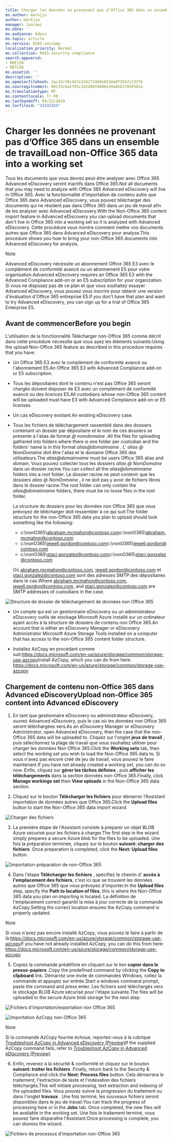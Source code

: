 ```yaml
---
title: Charger les données ne provenant pas d’Office 365 dans un ensemble de travail
ms.author: markjjo
author: markjjo
manager: laurawi
ms.date: ''
ms.audience: Admin
ms.topic: article
ms.service: O365-seccomp
localization_priority: Normal
ms.collection: M365-security-compliance
search.appverid:
- MOE150
- MET150
ms.assetid: ''
description: ''
ms.openlocfilehash: 2ac12cf8c447e3341724d9e853da0f32b7c232fb
ms.sourcegitcommit: 0017dc6a5f81c165d9dfd88be39a6bb17856582e
ms.translationtype: MT
ms.contentlocale: fr-FR
ms.lasthandoff: 04/23/2019
ms.locfileid: "32242929"
---
```

# <a name="load-non-office-365-data-into-a-working-set"></a><span data-ttu-id="54f93-102">Charger les données ne provenant pas d’Office 365 dans un ensemble de travail</span><span class="sxs-lookup"><span data-stu-id="54f93-102">Load non-Office 365 data into a working set</span></span>

<span data-ttu-id="54f93-103">Tous les documents que vous devrez peut-être analyser avec Office 365 Advanced eDiscovery seront inactifs dans Office 365.</span><span class="sxs-lookup"><span data-stu-id="54f93-103">Not all documents that you may need to analyze with Office 365 Advanced eDiscovery will live in Office 365.</span></span> <span data-ttu-id="54f93-104">Avec la fonctionnalité d'importation de contenu autre que Office 365 dans Advanced eDiscovery, vous pouvez télécharger des documents qui ne résident pas dans Office 365 dans un jeu de travail afin de les analyser avec Advanced eDiscovery.</span><span class="sxs-lookup"><span data-stu-id="54f93-104">With the Non-Office 365 content import feature in Advanced eDiscovery you can upload documents that don't live in Office 365 into a working set so it is analyzed with Advanced eDiscovery.</span></span> <span data-ttu-id="54f93-105">Cette procédure vous montre comment mettre vos documents autres que Office 365 dans Advanced eDiscovery pour analyse.</span><span class="sxs-lookup"><span data-stu-id="54f93-105">This procedure shows you how to bring your non-Office 365 documents into Advanced eDiscovery for analysis.</span></span>

>[!Note]
><span data-ttu-id="54f93-106">Advanced eDiscovery nécessite un abonnement Office 365 E3 avec le complément de conformité avancé ou un abonnement E5 pour votre organisation.</span><span class="sxs-lookup"><span data-stu-id="54f93-106">Advanced eDiscovery requires an Office 365 E3 with the Advanced Compliance add-on or an E5 subscription for your organization.</span></span> <span data-ttu-id="54f93-107">Si vous ne disposez pas de ce plan et que vous souhaitez essayer Advanced eDiscovery, vous pouvez vous inscrire pour obtenir une version d'évaluation d'Office 365 entreprise E5.</span><span class="sxs-lookup"><span data-stu-id="54f93-107">If you don't have that plan and want to try Advanced eDiscovery, you can sign up for a trial of Office 365 Enterprise E5.</span></span>

## <a name="before-you-begin"></a><span data-ttu-id="54f93-108">Avant de commencer</span><span class="sxs-lookup"><span data-stu-id="54f93-108">Before you begin</span></span>
<span data-ttu-id="54f93-109">L'utilisation de la fonctionnalité Télécharger non-Office 365 comme décrit dans cette procédure nécessite que vous ayez les éléments suivants:</span><span class="sxs-lookup"><span data-stu-id="54f93-109">Using the upload Non-Office 365 feature as described in this procedure requires that you have:</span></span>

- <span data-ttu-id="54f93-110">Un Office 365 E3 avec le complément de conformité avancé ou l'abonnement E5.</span><span class="sxs-lookup"><span data-stu-id="54f93-110">An Office 365 E3 with Advanced Compliance add-on or E5 subscription.</span></span>

- <span data-ttu-id="54f93-111">Tous les dépositaires dont le contenu n'est pas Office 365 seront chargés doivent disposer de E3 avec un complément de conformité avancé ou des licences E5.</span><span class="sxs-lookup"><span data-stu-id="54f93-111">All custodians whose non-Office 365 content will be uploaded must have E3 with Advanced Compliance add-on or E5 licenses.</span></span>

- <span data-ttu-id="54f93-112">Un cas eDiscovery existant.</span><span class="sxs-lookup"><span data-stu-id="54f93-112">An existing eDiscovery case.</span></span>

- <span data-ttu-id="54f93-113">Tous les fichiers de téléchargement rassemblé dans des dossiers contenant un dossier par dépositaire et le nom de ces dossiers se présente à l'alias de format *@ nomdomaine* .</span><span class="sxs-lookup"><span data-stu-id="54f93-113">All the files for uploading gathered into folders where there is one folder per custodian and the folders' name is in this format *alias@domainname* .</span></span> <span data-ttu-id="54f93-114">L' *alias @ NomDomaine* doit être l'alias et le domaine Office 365 des utilisateurs.</span><span class="sxs-lookup"><span data-stu-id="54f93-114">The *alias@domainname* must be users Office 365 alias and domain.</span></span> <span data-ttu-id="54f93-115">Vous pouvez collecter tous les dossiers *alias @ NomDomaine* dans un dossier racine.</span><span class="sxs-lookup"><span data-stu-id="54f93-115">You can collect all the *alias@domainname* folders into a root folder.</span></span> <span data-ttu-id="54f93-116">Le dossier racine ne peut contenir que les dossiers *alias @ NomDomaine* , il ne doit pas y avoir de fichiers libres dans le dossier racine.</span><span class="sxs-lookup"><span data-stu-id="54f93-116">The root folder can only contain the *alias@domainname* folders, there must be no loose files in the root folder.</span></span>

   <span data-ttu-id="54f93-117">La structure de dossiers pour les données non Office 365 que vous prévoyez de télécharger doit ressembler à ce qui suit:</span><span class="sxs-lookup"><span data-stu-id="54f93-117">The folder structure for the non-Office 365 data you plan to upload should look something like the following:</span></span>

   - <span data-ttu-id="54f93-118">c:\nonO365\abraham.mcmahon@contoso.com</span><span class="sxs-lookup"><span data-stu-id="54f93-118">c:\nonO365\abraham.mcmahon@contoso.com</span></span>
   - <span data-ttu-id="54f93-119">c:\nonO365\jewell.gordon@contoso.com</span><span class="sxs-lookup"><span data-stu-id="54f93-119">c:\nonO365\jewell.gordon@contoso.com</span></span>
   - <span data-ttu-id="54f93-120">c:\nonO365\staci.gonzalez@contoso.com</span><span class="sxs-lookup"><span data-stu-id="54f93-120">c:\nonO365\staci.gonzalez@contoso.com</span></span>

   <span data-ttu-id="54f93-121">Où abraham.mcmahon@contoso.com, jewell.gordon@contoso.com et staci.gonzalez@contoso.com sont des adresses SMTP des dépositaires dans le cas.</span><span class="sxs-lookup"><span data-stu-id="54f93-121">Where abraham.mcmahon@contoso.com, jewell.gordon@contoso.com, and staci.gonzalez@contoso.com are SMTP addresses of custodians in the case.</span></span>

![Structure de dossier de téléchargement de données non Office 365](../media/3f2dde84-294e-48ea-b44b-7437bd25284c.png)

- <span data-ttu-id="54f93-123">Un compte qui est un gestionnaire eDiscovery ou un administrateur eDiscovery outils de stockage Microsoft Azure installé sur un ordinateur ayant accès à la structure de dossiers de contenu non Office 365.</span><span class="sxs-lookup"><span data-stu-id="54f93-123">An account that is either an eDiscovery Manager or eDiscovery Administrator Microsoft Azure Storage Tools installed on a computer that has access to the non-Office 365 content folder structure.</span></span>

- <span data-ttu-id="54f93-124">Installez AzCopy en procédant comme suit:https://docs.microsoft.com/en-us/azure/storage/common/storage-use-azcopy</span><span class="sxs-lookup"><span data-stu-id="54f93-124">Install AzCopy, which you can do from here: https://docs.microsoft.com/en-us/azure/storage/common/storage-use-azcopy</span></span>

## <a name="upload-non-office-365-content-into-advanced-ediscovery"></a><span data-ttu-id="54f93-125">Chargement de contenu non-Office 365 dans Advanced eDiscovery</span><span class="sxs-lookup"><span data-stu-id="54f93-125">Upload non-Office 365 content into Advanced eDiscovery</span></span>

1. <span data-ttu-id="54f93-126">En tant que gestionnaire eDiscovery ou administrateur eDiscovery, ouvrez Advanced eDiscovery, puis le cas où les données non Office 365 seront téléchargées vers.</span><span class="sxs-lookup"><span data-stu-id="54f93-126">As an eDiscovery Manager or eDiscovery Administrator, open Advanced eDiscovery, then the case that the non-Office 365 data will be uploaded to.</span></span>  <span data-ttu-id="54f93-127">Cliquez sur l'onglet **jeux de travail** , puis sélectionnez la plage de travail que vous souhaitez utiliser pour charger les données Non Office 365.</span><span class="sxs-lookup"><span data-stu-id="54f93-127">Click the **Working sets** tab, then select the working set you wish to load the Non-Office 365 data to.</span></span>  <span data-ttu-id="54f93-128">Si vous n'avez pas encore créé de jeu de travail, vous pouvez le faire maintenant.</span><span class="sxs-lookup"><span data-stu-id="54f93-128">If you have not already created a working set, you can do so now.</span></span>  <span data-ttu-id="54f93-129">Enfin, cliquez sur **gérer les tâches définies** , puis **afficher les téléchargements** dans la section données non-Office 365.</span><span class="sxs-lookup"><span data-stu-id="54f93-129">Finally, click **Manage workings set** then **View uploads** in the Non-Office 365 data section.</span></span>

2. <span data-ttu-id="54f93-130">Cliquez sur le bouton **Télécharger les fichiers** pour démarrer l'Assistant importation de données autres que Office 365.</span><span class="sxs-lookup"><span data-stu-id="54f93-130">Click the **Upload files** button to start the Non-Office 365 data import wizard.</span></span>

![Charger des fichiers](../media/574f4059-4146-4058-9df3-ec97cf28d7c7.png)

3. <span data-ttu-id="54f93-132">La première étape de l'Assistant consiste à préparer un objet BLOB Azure sécurisé pour les fichiers à charger.</span><span class="sxs-lookup"><span data-stu-id="54f93-132">The first step in the wizard simply prepares a secure Azure blob for the files to be uploaded.</span></span>  <span data-ttu-id="54f93-133">Une fois la préparation terminée, cliquez sur le bouton **suivant: charger des fichiers** .</span><span class="sxs-lookup"><span data-stu-id="54f93-133">Once preparation is completed, click the **Next: Upload files** button.</span></span>

![Importation-préparation de non-Office 365](../media/0670a347-a578-454a-9b3d-e70ef47aec57.png)
 
4. <span data-ttu-id="54f93-135">Dans l'étape **Télécharger les fichiers** , spécifiez le chemin d' **accès à l'emplacement des fichiers**, c'est ici que se trouvent les données autres que Office 365 que vous prévoyez d'importer.</span><span class="sxs-lookup"><span data-stu-id="54f93-135">In the **Upload files** step, specify the **Path to location of files**, this is where the Non-Office 365 data you plan on importing is located.</span></span>  <span data-ttu-id="54f93-136">La définition de l'emplacement correct garantit la mise à jour correcte de la commande AzCopy.</span><span class="sxs-lookup"><span data-stu-id="54f93-136">Setting the correct location ensures the AzCopy command is properly updated.</span></span>

> [!NOTE]
> <span data-ttu-id="54f93-137">Si vous n'avez pas encore installé AzCopy, vous pouvez le faire à partir de là:https://docs.microsoft.com/en-us/azure/storage/common/storage-use-azcopy</span><span class="sxs-lookup"><span data-stu-id="54f93-137">If you have not already installed AzCopy, you can do this from here: https://docs.microsoft.com/en-us/azure/storage/common/storage-use-azcopy</span></span>

5. <span data-ttu-id="54f93-138">Copiez la commande prédéfinie en cliquant sur le lien **copier dans le presse-papiers** .</span><span class="sxs-lookup"><span data-stu-id="54f93-138">Copy the predefined command by clicking the **Copy to clipboard** link.</span></span> <span data-ttu-id="54f93-139">Démarrez une invite de commandes Windows, collez la commande et appuyez sur entrée.</span><span class="sxs-lookup"><span data-stu-id="54f93-139">Start a windows command prompt, paste the command and press enter.</span></span>  <span data-ttu-id="54f93-140">Les fichiers sont téléchargés vers le stockage BLOB Azure sécurisé pour l'étape suivante.</span><span class="sxs-lookup"><span data-stu-id="54f93-140">The files will be uploaded to the secure Azure blob storage for the next step.</span></span>

![Fichiers d'importation/exportation non Office 365](../media/3ea53b5d-7f9b-4dfc-ba63-90a38c14d41a.png)

![Importation AzCopy non-Office 365](../media/504e2dbe-f36f-4f36-9b08-04aea85d8250.png)

> [!NOTE]
> <span data-ttu-id="54f93-143">Si la commande AzCopy fournie échoue, reportez-vous à la rubrique [Troubleshoot AzCopy in Advanced eDiscovery (Preview)](troubleshooting-azcopy.md)</span><span class="sxs-lookup"><span data-stu-id="54f93-143">If the supplied AzCopy command fails, refer to [Troubleshoot AzCopy in Advanced eDiscovery (Preview)](troubleshooting-azcopy.md)</span></span>

6. <span data-ttu-id="54f93-144">Enfin, revenez à la sécurité & conformité et cliquez sur le bouton **suivant: traiter les fichiers** .</span><span class="sxs-lookup"><span data-stu-id="54f93-144">Finally, return back to the Security & Compliance and click the **Next: Process files** button.</span></span>  <span data-ttu-id="54f93-145">Cela démarrera le traitement, l'extraction de texte et l'indexation des fichiers téléchargés.</span><span class="sxs-lookup"><span data-stu-id="54f93-145">This will initiate processing, text extraction and indexing of the uploaded files.</span></span>  <span data-ttu-id="54f93-146">Vous pouvez suivre la progression du traitement ou dans l'onglet **travaux** .  Une fois terminé, les nouveaux fichiers seront disponibles dans le jeu de travail.</span><span class="sxs-lookup"><span data-stu-id="54f93-146">You can track the progress of processing here or in the **Jobs** tab.  Once completed, the new files will be available in the working set.</span></span>  <span data-ttu-id="54f93-147">Une fois le traitement terminé, vous pouvez faire disparaître l'Assistant.</span><span class="sxs-lookup"><span data-stu-id="54f93-147">Once processing is complete, you can dismiss the wizard.</span></span>

![Fichiers de processus d'importation non-Office 365](../media/218b1545-416a-4a9f-9b25-3b70e8508f67.png)

